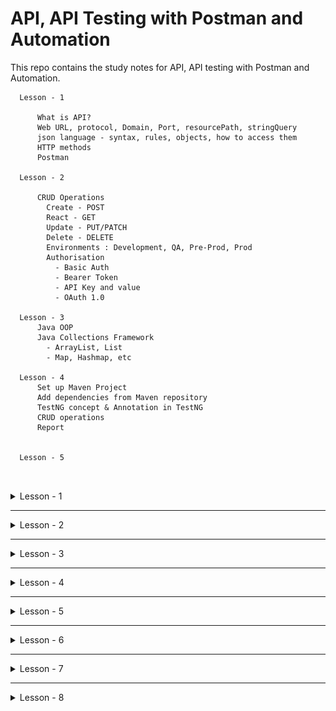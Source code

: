 # API, API Testing with Postman and Automation

This repo contains the study notes for API, API testing with Postman and Automation.

```
  Lesson - 1

      What is API?
      Web URL, protocol, Domain, Port, resourcePath, stringQuery
      json language - syntax, rules, objects, how to access them
      HTTP methods
      Postman

  Lesson - 2

      CRUD Operations
        Create - POST
        React - GET
        Update - PUT/PATCH
        Delete - DELETE
        Environments : Development, QA, Pre-Prod, Prod
        Authorisation
          - Basic Auth
          - Bearer Token
          - API Key and value
          - OAuth 1.0

  Lesson - 3
      Java OOP
      Java Collections Framework
        - ArrayList, List
        - Map, Hashmap, etc

  Lesson - 4
      Set up Maven Project
      Add dependencies from Maven repository
      TestNG concept & Annotation in TestNG
      CRUD operations
      Report


  Lesson - 5



```

<details>
  <summary>Lesson - 1 </summary>

- <img src=".\img\l1_1_web_url.PNG">
- <img src=".\img\l1_2_web_url.PNG">
- <img src=".\img\l1_3_web_url.PNG">
- <img src=".\img\l1_4_web_url.PNG">

## What is API?

- Application Programming Interface. It is a way for any two applications to communicate with each other.

  - app1 <--->(API) app2
    - Username :
    - Password :
  - Use facebook or google authentication

- Three Layers architecture of API

  - Presentation layer (frontend)
  - Business logic layer (backend) : Developer write logic
    - e.g. customer should be able to add item to the cart
    - customer should be able to check out
    -
  - Data layer : Database
    - Whatever actions you perform (e.g. create a new customer, registration of a new product), the information will be saved/updated in the database layer.

- API testing is testing the business logic of the application and get for responses and validate the responses
- Presentation layer testing : Do manually or use selenium
- (send request) ---> with help of end point(========)
- (receive )<--- (=========)
  - Use json to send and receive the data

## What is Web URL?

-

- Web URL - web uniform resource location : Uniquely identify the specific web resource inside the web application

  - every web application should have its unique address in the form of URL
  - URL is one and only way to access web application via browser
  - Max number of character in the URL is 200, otherwise, server will reject it.
  - Syntax is below.

  ```
    protocol://<domainName>:port/resourcePath?queryString#fragmentId

    http://localhost:8080/index.php
    http://google.com/search?q=swedish
    http://172.217.160.142/search?q=iphone11
  ```

- www.facebook.com

  - www.69.63.176.13.69.63.com
  - http://69.63.176.13/
  - different page : module or feature or in API called resource

- To get IP address of any website, enter the following into command prompt.

  ```
    ping facebook.com

    You will see the following responses.
    Reply from 157.240.8.35: bytes=32 time=43ms TTL=57
    Reply from 157.240.8.35: bytes=32 time=34ms TTL=57
    Reply from 157.240.8.35: bytes=32 time=27ms TTL=57
    Reply from 157.240.8.35: bytes=32 time=26ms TTL=57
  ```

- **protocol**

  - It is a common language where two application exchange information to each other.
    - When Swedish wants to communicate with someone from Korea at a cafe shop, she/he needs to use English to communicate with a cafe waiter
  - When one application want to communicate with another app (in this case browser and server), there is a requirement to have a common language which both applications can understand.
  - This language is known as protocol, where protocol as set of rules and instructions.
  - Browsers always send a request and receive a response via HTTP protocol. Hence it is called HTTP request/response.
  - Types of Protocols
    - http
    - https
    - ftp
    - smtp
  - When to use http vs https
    - Example. login - Enter username and password which are private and sensitive. They should be stored in a secure format. Therefore use https
  - SMTP - e.g. Outlook within one organisation
    - It is mainly for internal email communication
  - **domain**
    - name of the computer or IP address of the computer
    - In the network, there are so many servers available. By looking into the domain name, it will identify the specific computer
  - **port number**
    - We cannot install 2 applications in one port number.
    - All application should be running in different port number
    - What happens if you use same port number for two different applications?
      - Every appliation will be associated with one specific unique port number when it is installed.
      - Port number is used to identify the specific application inside the computer.
      - e.g. Jenkins/jira software installation -> they will be stored at different port numbers
  - **resourcePath**
  - **stringQuery**

    ```
      https://example.com/over/there?name=ferret
      https://upload.wikimedia.org/wikipedia/commons/0/06/Query_string.png

      https://en.wikipedia.org/w/index.php?title=Query_string&action=edit
    ```

  - (What is url?)[https://quick-adviser.com/what-is-resource-path-in-url/]

## JSON

- JSON stands for JavaScript Object Notation.
- JSON objects are used for transferring data between server and client. XML serves the same purpose. However, JSON objects have several advantages over XML.
- JSON values must have the following data types:
  - string
  - number
  - object
  - aray
  - boolean
  - null
- Syntax Rules

  - data is in name/value pairs
  - data is separated by comma
  - {} hold objects
  - [] brackets hold arrays

  ```
      var person - {
        "firstName" : Lee,
        "lastName" : Kim,
        "age"   : 65
      }
  ```

- Features of JSON
  - light weight
  - langauage independent
  - Easy to read and write
  - Text-based, human readable data exchange format
- Why use JSON?

  - **_Standard Structure_** : As we have seen so far that JSON objects are having a standard structure that makes developers job easy to read and write code, because they know what to expect from JSON.
  - **_Light weight_** : When working with AJAX, it is important to load the data quickly and asynchronously without requesting the page re-load. Since JSON is light
  - **_Scalable_** : It is langauge independent. It means it can work well with most programming languages. If you need to change the server side langauge, in that case, it would be easier to go ahead with the change as JSON structure is same for all the languages

  - JSON vs XML

    - example: Records of 4 students in text based format for later retrival if needed

    - JSON style
      - It is much more light weight compared to XML.
      - Can take advantage of arrays that is not available in XML

    ```
        {
          "students" : [
            {"name": "Lila", "age" : "23", "city" : "Seoul"},
            {"name": "Sam", "age" : "32", "city" : "Busan"},
            {"name": "Lee", "age" : "19", "city" : "Jeju"},
            {"name": "Chen", "age" : "29", "city" : "Incheon"},
          ]
        }
    ```

    - (XML style code)[https://www.convertjson.com/json-to-xml.htm]

    ```
        <?xml version="1.0" encoding="UTF-8" ?>
        <root>
          <students>
            <name>Lila</name>
            <age>23</age>
            <city>Seoul</city>
          </students>
          <students>
            <name>Sam</name>
            <age>32</age>
            <city>Busan</city>
          </students>
          <students>
            <name>Lee</name>
            <age>19</age>
            <city>Jeju</city>
          </students>
          <students>
            <name>Chen</name>
            <age>29</age>
            <city>Incheon</city>
          </students>
        </root>
    ```

- JSON data structures and how to read them

  - JSON objects
  - JSON objects in array
  - Nesting of JSON objects

- **JSON objects** : Below text creates an object that we can access using teh variable called person. Inside an object, there can be any number of key-value pairs.

  ```
      var person = {
        "name" : "Lee Kim",
        "age"   : "65",
        "website" : "myportfolio.com"
      }

      You can access the information out of a JSON object like this.

      document.writeln("The name is" + person.name);
  ```

  - **JSON objects in array** : Suppose it is required to store the information of more than one person. In this case, you need an array of objects.

    ```
      var students = [
        {
          "name" : "Lee Kim",
          "age"   : 65,
          "website" : "myportfolio.com",
          "subjects" : ["Maths", "physics", "arts", "language"],
          "OnCampusAccommodation" : false,
          "Dependent" : 2,
          "id" : 1
        },
        {
          "name" : "Josh Cameron",
          "age"   : 26,
          "website" : "icecream.com",
          "subjects" : ["Maths", "Pathology", "Creative", "language"],
          "OnCampusAccommodation" : true,
          "Dependent" : null,
          "id" : 2
        }
      ];


      document.writeln(students[0].name); // Lee Kim
      document.writeln(students[1].website); // icecream.com
    ```

  - **Nesting of JSON objects**

    ```
          var students = {
            "Lee Kim" : {
              "age"   : 65,
              "website" : "myportfolio.com",
              "id" : 1
            },
            "Josh Cameron": {
              "age"   : 45,
              "website" : "icecream.com",
              "id" : 2
            }
          };

      document.writeln(students[0].name); // Lee Kim

    ```

## HTTP methods

- <img src=".\img\http_request_methods_from_researchGate.png">
  - Referenced from (Connected Lighting System Interoperability Study: Application Programming Interfaces, Part 1)[https://www.researchgate.net/figure/Definitions-and-characteristics-of-HTTP-11-request-methods_tbl1_334248424]
- GET, POST, PUT, PATCH, DELETE, COPY, HEAD, OPTIONS, LINK, UNLINK, PURGE, LOCK, UNLOCK, etc..
- CRUD Operations
  - Create
  - Read
  - Update
  - Delete
- GET - Get/retrieve/read data from the database/server
  - Example
    - https://xyz.com/students
    - See how many users are available in the system
- POST - Create data in the server
  - Example :
- PUT - Update information
  - Whenever you need to update the entire data
- PATCH - Update information
  - Whenever you need to change only a single information in the data
- DELETE - remove a specified resource

## Postman

- Workspace - Allows you to collaborate with team members
  - can store all the API related to that workspace
- What is Collections?
  - Collection in Postman means a group of API requests that are already saved in the Postman and can be arranged into folders. A number of folders can be created inside a collection.
  - Putting together similar requests into folders and collections helps the client in better organisation and documentation of their requests.
  - All the API requests can be stored and saved within a collection and these collections can be shared amongst the team in the Postman workspace.
  - Hold collections of all types of requests

```
  Create folders in Collections
  GET
  POST

  Use fake API - https://reqres.in/
  use web url syntax
  protocol://domainName:8080//request/queryParamter

  1. Take endpoint /api/users=2
  2. Type this in Postman and use get method :
      https://reqres.in/api/users?page=2
    protocol  domain     endpoint queryParameter
    - Status 200 means get request is successful

  GET request practice

```

- (Do practice for all the queries )[https://reqres.in/] and save each request under folder
  - Make sure the response you get the correct.
  - <img src=".\img\l4_1_postman_queries_exercises.PNG">

```
    ListUsers               https://reqres.in/api/users?page=2
    Single User             https://reqres.in/api/data?id=2
    Single User Not Found   https://reqres.in/api/data?id=23
    List <Resource>         https://reqres.in/api/page?resource=unknown
    Single <Resource>       https://reqres.in/api/data/unknown/data?id=2
```

- POST

  - Create - Since you are creating, you need to add data.
  - Go to Body --> raw --> JSON --> add the information in there
  - If successful, status code should be 201. You should be the following.

    ```
      {
        "name": "morpheus",
        "job": "leader",
        "id": "285",
        "createdAt": "2022-03-24T23:52:27.469Z"
      }

    ```

- PUT
  - If successful, it will be updated and you should see **updatedAt** "updatedAt": "2022-03-25T00:02:39.330Z".
- Variables
- Environment

</details>

<hr>

<details>
  <summary>Lesson - 2 </summary>

- CRUD OPERATIONS- create, read, update, delete
  - [json-server --watch w2_d1_db.json](https://medium.com/codingthesmartway-com-blog/create-a-rest-api-with-json-server-36da8680136d)
  - Resources
    - http://localhost:3000/users
  - Home
  - CRUD Operations and HTTP methods
    - Create => POST
    - Read => GET
    - Update => PUT/PATCH
    - Delete => DELETE
- **Create**

  - POST - In Body, add another user. If successful, you will see 201 code status.

  ```
          {
            "id": 4,
            "firstName": "Su",
            "lastName": "Win",
            "age": 78
          }
  ```

  - **UPDATE**

    - Select PUT, and update the data in the body. You should get 200 status request.
    - POSTMAN <--> Registration page (it exposes API) <--> Database (Registraion table)

  - **DELETE**
    - http://localhost:3000/users/4

- Environments : Environments vary and URL will change depending on each environment and configuration.

  - Development environment
    - Unit testing
  - QA environment
  - Production environment
  - Create Environment
    - Add variable name and value URL
    - In one of the requests, {{URL}}
    - If you change the environment, you will see the change in the URL based on the environment selected.

- [Authorisation/ Authentication](https://learning.postman.com/docs/sending-requests/authorization/)

  - **Basic Auth** - just user name and password

  ```
  Sample API for Basic Auth:
  URL: https://postman-echo.com/basic-auth
  Username: postman
  Password: password
  ```

      - Enter username and password in Authorisation => Basic Auth
      - Authorisation successful => 200 status
      - When you send user name and password, [they get encoded](https://www.base64encode.org/) internally in Headers (key, value) along with the request

  - **API Key Auth**

    - Get request
    - key and value

    ```
      2) API Key Auth
      Get Request: https://api.openweathermap.org/data/2.5/forecast/daily?q=Delhi&cnt=1
      API key   :  appid
      value :  fe9c5cddb7e01d747b4611c3fc9eaf2c
    ```

    - Without API key and value, you will get 401 error - invalid API key.
    - <img src="./img/w2_api_authrisation.jpg">

  - **Bearer Token** - generate the token

    ```
      API reference URL : https://developer.github.com/v3/repos/
      POST request : https://api.github.com/user/repos
    ```

    - Create repo on Github using PostMan
      - [Create a repo using a template](https://docs.github.com/en/rest/reference/repos#create-a-repository-for-the-authenticated-user)
      - ## GitHub Settings
      - Delete repo - what is the end point
      - List all repo
        - GET /users/{username}/repos
        - https://api.github.com/repos/ktSuW/Hello-World-with-Postman_1

  - [**Practise these methods**](https://docs.github.com/en/rest/reference/repos#delete-a-repository)
  - **Two levels authentication**

    - OAuth 1.0 OTP sending - for more complex app

  - **Pre-request Script**
    - Before sending request, you need to add pre-request Script.
    - Add values
  - **Tests** - How to perform validation in Postman? - Postman provides snippets - To validate the response, you need to perform tests through Tests. - <img src=".\img\w2_tests.jpg">
  </details>

<hr>

<details>
  <summary>Lesson - 3 </summary>

- Fragment ID
- URI
- URL
- Java
  - OOP, access modifiers, variables
  - Access modifiers - public, private, protected, final, static
- JavaCollection Framework
  - List Interface
  - Map Interface
- Download JDK
- [Download Intellij Idea](https://www.jetbrains.com/idea/download/#section=windows) 
- 

</details>
<hr>
<details>
  <summary>Lesson - 4 </summary>

- [How to set up REST Assured with TestNG and Maven in IntelliJ IDEA](https://blog.anurut.com/setting-up-restassured-with-testng-in-intellijidea/)

  - REST assured
  - create Maven project
  - Write all the script in src/test/java
  - Testing RestAssured
  - [Download TestNG in Plugin](https://www.testingdocs.com/enable-testng-in-intellij-ide/)
  - Add RestAssured dependencies - [Go to Maven Repository](https://mvnrepository.com/)
    - [Rest Assured](https://mvnrepository.com/artifact/io.rest-assured/rest-assured)
      - https://mvnrepository.com/artifact/io.rest-assured/rest-assured/4.4.0

- Add the code to pom.xml file

```
    <dependencies>
      <!-- https://mvnrepository.com/artifact/io.rest-assured/rest-assured -->
      <dependency>
          <groupId>io.rest-assured</groupId>
          <artifactId>rest-assured</artifactId>
          <version>4.4.0</version>
          <scope>test</scope>
      </dependency>
    </dependencies>

```

- On right, refresh Maven.
- To validate whether we have correct JSON responses, use below.
- [JSON Simple jar](https://mvnrepository.com/artifact/com.googlecode.json-simple/json-simple)
- POM.xml

```
<dependencies>
  <dependency>
      <groupId>io.rest-assured</groupId>
      <artifactId>json-schema-validator</artifactId>
      <version>4.3.1</version>
  </dependency>
  <dependency>
      <groupId>io.rest-assured</groupId>
      <artifactId>json-path</artifactId>
      <version>4.3.1</version>
  </dependency>
  <dependency>
      <groupId>io.rest-assured</groupId>
      <artifactId>xml-path</artifactId>
      <version>4.3.1</version>
  </dependency>
  <dependency>
      <groupId>io.rest-assured</groupId>
      <artifactId>spring-mock-mvc</artifactId>
      <version>4.3.1</version>
      <scope>test</scope>
  </dependency>
  <dependency>
      <groupId>io.rest-assured</groupId>
      <artifactId>scala-support</artifactId>
      <version>4.3.1</version>
      <scope>test</scope>
  </dependency>
  <dependency>
      <groupId>io.rest-assured</groupId>
      <artifactId>rest-assured-common</artifactId>
      <version>4.3.1</version>
  </dependency>
  <dependency>
      <groupId>io.rest-assured</groupId>
      <artifactId>spring-commons</artifactId>
      <version>4.3.1</version>
  </dependency>
  <dependency>
      <groupId>io.rest-assured</groupId>
      <artifactId>spring-web-test-client</artifactId>
      <version>4.3.1</version>
  </dependency>
  <dependency>
      <groupId>io.rest-assured</groupId>
      <artifactId>rest-assured-parent</artifactId>
      <version>4.3.1</version>
      <type>pom</type>
  </dependency>
</dependencies>

```

- [Add TestNG dependency](https://mvnrepository.com/artifact/org.testng/testng/6.14.3)

- TestNG concept
- Annoation for TestNG

```
    <?xml version="1.0" encoding="UTF-8"?>
<project xmlns="http://maven.apache.org/POM/4.0.0"
         xmlns:xsi="http://www.w3.org/2001/XMLSchema-instance"
         xsi:schemaLocation="http://maven.apache.org/POM/4.0.0 http://maven.apache.org/xsd/maven-4.0.0.xsd">
    <modelVersion>4.0.0</modelVersion>

    <groupId>com.mycompany.restapi</groupId>
    <artifactId>RestAssured</artifactId>
    <version>1.0-SNAPSHOT</version>

    <properties>
        <project.build.sourceEncoding>UTF-8</project.build.sourceEncoding>
        <maven.compiler.source>11</maven.compiler.source>
        <maven.compiler.target>11</maven.compiler.target>
    </properties>

    <dependencies>
        <!-- https://mvnrepository.com/artifact/io.rest-assured/rest-assured -->
        <dependency>
            <groupId>io.rest-assured</groupId>
            <artifactId>rest-assured</artifactId>
            <version>4.4.0</version>
            <scope>test</scope>
        </dependency>

        <!-- https://mvnrepository.com/artifact/com.googlecode.json-simple/json-simple -->
        <dependency>
            <groupId>com.googlecode.json-simple</groupId>
            <artifactId>json-simple</artifactId>
            <version>1.1.1</version>
        </dependency>

        <!-- https://mvnrepository.com/artifact/org.testng/testng -->
        <dependency>
            <groupId>org.testng</groupId>
            <artifactId>testng</artifactId>
            <version>6.14.3</version>
            <scope>test</scope>
        </dependency>


    </dependencies>


</project>

```

- Testing.xml

  ```
  <?xml version="1.0" encoding="UTF-8"?>
  <!DOCTYPE suite SYSTEM "http://testng.org/testng-1.0.dtd">
  <suite name="All Test Suite">
      <test verbose="2" preserve-order="true" name="First Test Case">
          <classes>
              <class name="Test_1_TestCases"/>
          </classes>
      </test>

      <listeners>
          <listener class-name="org.testng.reporters.EmailableReporter"/>
          <listener class-name="org.testng.reporters.FailedReporter"/>
      </listeners>
    </suite>

  ```
  - Create package in test\java folder
  - Inside this newly created folder, create a class
  - TestNG
    - control execution
    - Annotation before
    - Annotation after 
    - @Test use **public static void main**, therefore, you do not need main method 
  - Create class under that package
    - You can enable or disable the @Test by adding (enabled=false) or (enabled=true)
    - [(Add getRequest() and postRequest()](././javaProjects/Maven_TestNG/src/test/java/RestApiAutomate/RestApiAutomate.java)
    - getRequest()
      - for this method, you are only getting the information. 
        - url
        - response
        - After getting response, validate it.
        - For validation, need to go through json object and Assert.assertEquals
      - postRequest()
        - Compare it with Postman : Three things you will need => url, contentType and body
      - Reporter is for generating the report. 
        - In the test-output folder after you run TestNG, find emailable-report.html.


</details>
<hr>
<details>
  <summary>Lesson - 5 </summary>

- <img src=".\img\">

</details>
<hr>
<details>
  <summary>Lesson - 6 </summary>

- <img src=".\img\">

</details>
<hr>
<details>
  <summary>Lesson - 7 </summary>

- <img src=".\img\">

</details>
<hr>
<details>
  <summary>Lesson - 8 </summary>

- <img src=".\img\">

</details>
